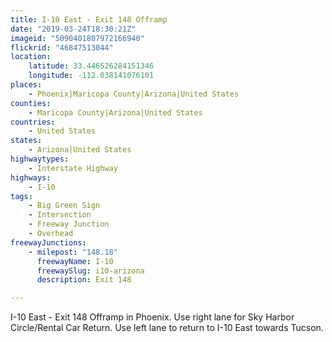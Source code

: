 ```yaml
---
title: I-10 East - Exit 148 Offramp
date: "2019-03-24T18:30:21Z"
imageid: "5090401807972166940"
flickrid: "46847513044"
location:
    latitude: 33.446526284151346
    longitude: -112.038141076101
places:
    - Phoenix|Maricopa County|Arizona|United States
counties:
    - Maricopa County|Arizona|United States
countries:
    - United States
states:
    - Arizona|United States
highwaytypes:
    - Interstate Highway
highways:
    - I-10
tags:
    - Big Green Sign
    - Intersection
    - Freeway Junction
    - Overhead
freewayJunctions:
    - milepost: "148.18"
      freewayName: I-10
      freewaySlug: i10-arizona
      description: Exit 148

---
```

I-10 East - Exit 148 Offramp in Phoenix.  Use right lane for Sky Harbor Circle/Rental Car Return.  Use left lane to return to I-10 East towards Tucson.